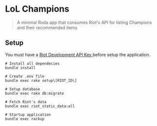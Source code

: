 # LoL Champions

> A minimal Roda app that consumes Riot's API for listing Champions and their recommended items

## Setup

You must have a [Riot Development API Key ](https://developer.riotgames.com) before setup the application.

```
# Install all dependecies
bundle install

# Create .env file
bundle exec rake setup\[RIOT_ID\]

# Setup database
bundle exec rake db:migrate

# Fetch Riot's data
bundle exec riot_static_data:all

# Startup application
bundle exec rackup
```

